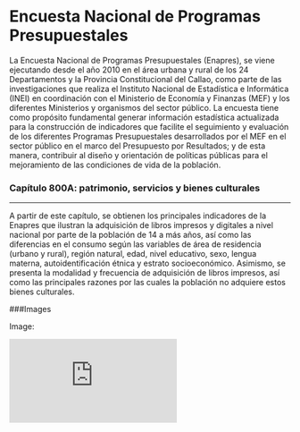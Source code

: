 # Encuesta Nacional de Programas Presupuestales
La Encuesta Nacional de Programas Presupuestales (Enapres), se viene ejecutando desde el año 2010 en el área urbana y rural de los 24 Departamentos y la Provincia Constitucional del Callao, como parte de las investigaciones que realiza el Instituto Nacional de Estadística e Informática (INEI) en coordinación con el Ministerio de Economía y Finanzas (MEF) y los diferentes Ministerios y organismos del sector público.
La encuesta tiene como propósito fundamental generar información estadística actualizada para la construcción de indicadores que facilite el seguimiento y evaluación de los diferentes Programas Presupuestales desarrollados por el MEF en el sector público en el marco del Presupuesto por Resultados; y de esta manera, contribuir al diseño y orientación de políticas públicas para el mejoramiento de las condiciones de vida de la población.


### Capítulo 800A: patrimonio, servicios y bienes culturales

------------
A partir de este capítulo, se obtienen los principales indicadores de la Enapres que ilustran la adquisición de libros impresos y digitales a nivel nacional por parte de la población de 14 a más años, así como las diferencias en el consumo según las variables de área de residencia (urbano y rural), región natural, edad, nivel educativo, sexo, lengua materna, autoidentificación étnica y estrato socioeconómico. Asimismo, se presenta la modalidad y frecuencia de adquisición de libros impresos, así como las principales razones por las cuales la población no adquiere estos bienes culturales.


###Images

Image:

![](https://github.com/Fernandocb2008/Enapres/blob/main/Figura_1.pdf)
